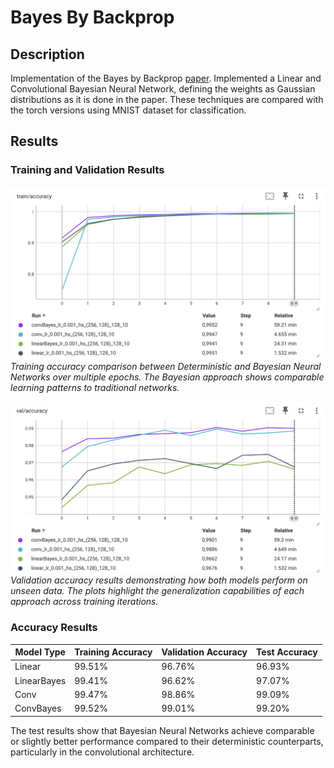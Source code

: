 # Bayes By Backprop

## Description

Implementation of the Bayes by Backprop [paper](https://arxiv.org/abs/1505.05424). Implemented a Linear and Convolutional Bayesian Neural Network, defining the weights as Gaussian distributions as it is done in the paper. These techniques are compared with the torch versions using MNIST dataset for classification.

## Results

### Training and Validation Results

![Training accuracy across epochs](assets/train_accuracy.png)
_Training accuracy comparison between Deterministic and Bayesian Neural Networks over multiple epochs. The Bayesian approach shows comparable learning patterns to traditional networks._

![Validation accuracy across epochs](assets/validation_accuracy.png)
_Validation accuracy results demonstrating how both models perform on unseen data. The plots highlight the generalization capabilities of each approach across training iterations._

### Accuracy Results

| Model Type  | Training Accuracy | Validation Accuracy | Test Accuracy |
| ----------- | ----------------- | ------------------- | ------------- |
| Linear      | 99.51%            | 96.76%              | 96.93%        |
| LinearBayes | 99.41%            | 96.62%              | 97.07%        |
| Conv        | 99.47%            | 98.86%              | 99.09%        |
| ConvBayes   | 99.52%            | 99.01%              | 99.20%        |

The test results show that Bayesian Neural Networks achieve comparable or slightly better performance compared to their deterministic counterparts, particularly in the convolutional architecture.
